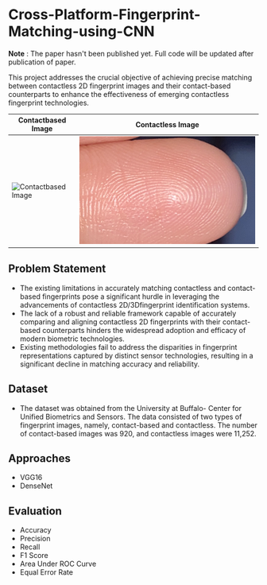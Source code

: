 # Cross-Platform-Fingerprint-Matching-using-CNN
**Note** : The paper hasn't been published yet. Full code will be updated after publication of paper.

This project addresses the crucial objective of achieving precise matching between contactless 2D fingerprint images and their contact-based counterparts to enhance the effectiveness of emerging contactless fingerprint technologies.


| Contactbased Image                                             | Contactless Image                                            |
|--------------------------------------------------------------|------------------------------------------------------------|
| ![Contactbased Image]([https://raw.githubusercontent.com/bishram-acharya/Cross-Platform-Fingerprint-Matching-using-CNN/main/Images/1.bmp](https://raw.githubusercontent.com/bishram-acharya/Cross-Platform-Fingerprint-Matching-using-CNN/main/Images/1.bmp?token=GHSAT0AAAAAACUJDK2VOVUZCTJAV7EDPBJUZUFADSA)) | ![Contactless Image](https://raw.githubusercontent.com/bishram-acharya/Cross-Platform-Fingerprint-Matching-using-CNN/main/Images/1match.png?token=GHSAT0AAAAAACUJDK2US7TOXW7JMTOTXCRYZUFAFGQ) |



## Problem Statement
- The existing limitations in accurately matching contactless and contact-based fingerprints pose a significant hurdle in leveraging the advancements of contactless 2D/3Dfingerprint identification systems.
- The lack of a robust and reliable framework capable of accurately comparing and aligning contactless 2D fingerprints with their contact-based counterparts hinders the widespread adoption and efficacy of modern biometric technologies.
- Existing methodologies fail to address the disparities in fingerprint representations
captured by distinct sensor technologies, resulting in a significant decline in matching
accuracy and reliability.

## Dataset
- The dataset was obtained from the University at Buffalo- Center for Unified Biometrics and Sensors. The data consisted of two types of fingerprint images, namely, contact-based and contactless. The number of contact-based images was 920, and contactless images were 11,252.

## Approaches
- VGG16
- DenseNet

## Evaluation
- Accuracy
- Precision
- Recall
- F1 Score
- Area Under ROC Curve
- Equal Error Rate



